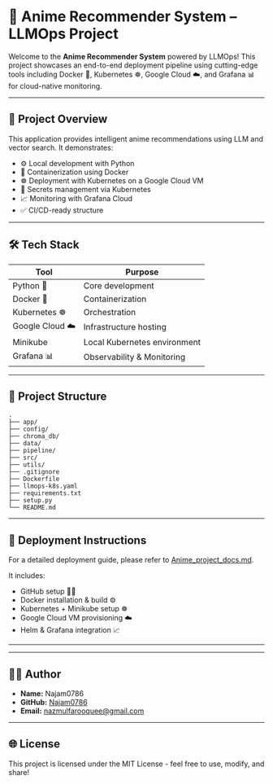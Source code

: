 # 🎌 Anime Recommender System – LLMOps Project

Welcome to the **Anime Recommender System** powered by LLMOps! This project showcases an end-to-end deployment pipeline using cutting-edge tools including Docker 🐳, Kubernetes ☸️, Google Cloud ☁️, and Grafana 📊 for cloud-native monitoring.

---

## 🚀 Project Overview

This application provides intelligent anime recommendations using LLM and vector search. It demonstrates:

- ⚙️ Local development with Python
- 🐳 Containerization using Docker
- ☸️ Deployment with Kubernetes on a Google Cloud VM
- 🔐 Secrets management via Kubernetes
- 📈 Monitoring with Grafana Cloud
- ✅ CI/CD-ready structure

---

## 🛠️ Tech Stack

| Tool        | Purpose                            |
|-------------|------------------------------------|
| Python 🐍   | Core development                    |
| Docker 🐳   | Containerization                    |
| Kubernetes ☸️ | Orchestration                      |
| Google Cloud ☁️ | Infrastructure hosting          |
| Minikube    | Local Kubernetes environment       |
| Grafana 📊  | Observability & Monitoring          |

---

## 📂 Project Structure

```
.
├── app/
├── config/
├── chroma_db/
├── data/
├── pipeline/
├── src/
├── utils/
├── .gitignore
├── Dockerfile
├── llmops-k8s.yaml
├── requirements.txt
├── setup.py
└── README.md
```

---

## 🚧 Deployment Instructions

For a detailed deployment guide, please refer to [Anime_project_docs.md](Anime_project_docs.md).

It includes:

- GitHub setup 🧑‍💻
- Docker installation & build ⚙️
- Kubernetes + Minikube setup ☸️
- Google Cloud VM provisioning ☁️
- Helm & Grafana integration 📈

---
---

## 👨‍💻 Author

- **Name:** Najam0786
- **GitHub:** [Najam0786](https://github.com/Najam0786)
- **Email:** [nazmulfarooquee@gmail.com](mailto:nazmulfarooquee@gmail.com)

---

## 🌐 License

This project is licensed under the MIT License - feel free to use, modify, and share!